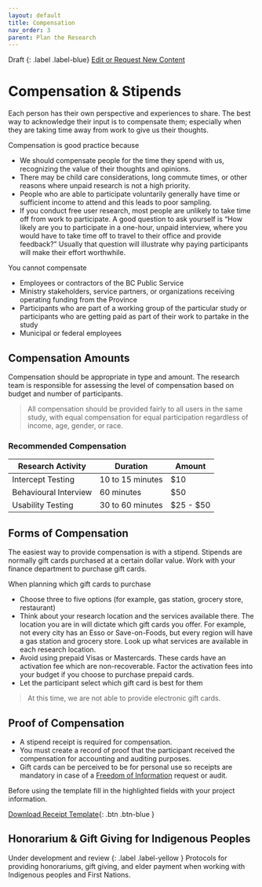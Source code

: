 ```yaml
---
layout: default
title: Compensation
nav_order: 3
parent: Plan the Research
---
```


Draft
{: .label .label-blue}
[Edit or Request New Content](https://github.com/bcgov/user-research-guide/issues/new/choose)

# Compensation & Stipends

Each person has their own perspective and experiences to share. The best way to acknowledge their input is to compensate them; especially when they are taking time away from work to give us their thoughts.

Compensation is good practice because

- We should compensate people for the time they spend with us, recognizing the value of their thoughts and opinions.
- There may be child care considerations, long commute times, or other reasons where unpaid research is not a high priority.
- People who are able to participate voluntarily generally have time or sufficient income to attend and this leads to poor sampling.
- If you conduct free user research, most people are unlikely to take time off from work to participate. A good question to ask yourself is “How likely are you to participate in a one-hour, unpaid interview, where you would have to take time off to travel to their office and provide feedback?” Usually that question will illustrate why paying participants will make their effort worthwhile.

You cannot compensate

- Employees or contractors of the BC Public Service
- Ministry stakeholders, service partners, or organizations receiving operating funding from the Province
- Participants who are part of a working group of the particular study or participants who are getting paid as part of their work to partake in the study
- Municipal or federal employees

## Compensation Amounts

Compensation should be appropriate in type and amount. The research team is responsible for assessing the level of compensation based on budget and number of participants.

> All compensation should be provided fairly to all users in the same study, with equal compensation for equal participation regardless of income, age, gender, or race.

### Recommended Compensation

| Research Activity     | Duration        | Amount    |
|-----------------------|-----------------|-----------|
| Intercept Testing     | 10 to 15 minutes   | $10       |
| Behavioural Interview | 60 minutes      | $50       |
| Usability Testing     | 30 to 60 minutes | $25 - $50 |

## Forms of Compensation

The easiest way to provide compensation is with a stipend. Stipends are normally gift cards purchased at a certain dollar value. Work with your finance department to purchase gift cards.

When planning which gift cards to purchase
- Choose three to five options (for example, gas station, grocery store, restaurant)
- Think about your research location and the services available there. The location you are in will dictate which gift cards you offer. For example, not every city has an Esso or Save-on-Foods, but every region will have a gas station and grocery store. Look up what services are available in each research location.
- Avoid using prepaid Visas or Mastercards. These cards have an activation fee which are non-recoverable. Factor the activation fees into your budget if you choose to purchase prepaid cards.
- Let the participant select which gift card is best for them

> At this time, we are not able to provide electronic gift cards.

## Proof of Compensation

- A stipend receipt is required for compensation.
- You must create a record of proof that the participant received the compensation for accounting and auditing purposes.
- Gift cards can be perceived to be for personal use so receipts are mandatory in case of a [Freedom of Information](https://www2.gov.bc.ca/gov/content/governments/about-the-bc-government/open-government/open-information/freedom-of-information) request or audit.

Before using the template fill in the highlighted fields with your project information.

[Download Receipt Template](https://github.com/bcgov/user-research-guide/raw/master/docs/templates/Stipend_Receipt_Template.docx){: .btn .btn-blue }

## Honorarium & Gift Giving for Indigenous Peoples

Under development and review
{: .label .label-yellow }
Protocols for providing honorariums, gift giving, and elder payment when working with Indigenous peoples and First Nations.
